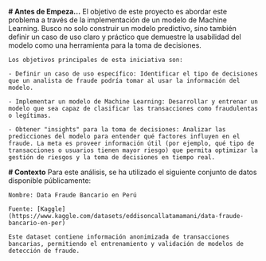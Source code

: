 **# Antes de Empeza...**
    El objetivo de este proyecto es abordar este problema a través de la implementación de un modelo de Machine Learning. Busco no solo construir un modelo predictivo, sino también definir un caso de uso claro y práctico que demuestre la usabilidad del modelo como una herramienta para la toma de decisiones.

    Los objetivos principales de esta iniciativa son:

    - Definir un caso de uso específico: Identificar el tipo de decisiones que un analista de fraude podría tomar al usar la información del modelo.

    - Implementar un modelo de Machine Learning: Desarrollar y entrenar un modelo que sea capaz de clasificar las transacciones como fraudulentas o legítimas.

    - Obtener "insights" para la toma de decisiones: Analizar las predicciones del modelo para entender qué factores influyen en el fraude. La meta es proveer información útil (por ejemplo, qué tipo de transacciones o usuarios tienen mayor riesgo) que permita optimizar la gestión de riesgos y la toma de decisiones en tiempo real.


**# Contexto**
    Para este análisis, se ha utilizado el siguiente conjunto de datos disponible públicamente:

    Nombre: Data Fraude Bancario en Perú

    Fuente: [Kaggle](https://www.kaggle.com/datasets/eddisoncallatamamani/data-fraude-bancario-en-per)

    Este dataset contiene información anonimizada de transacciones bancarias, permitiendo el entrenamiento y validación de modelos de detección de fraude.

